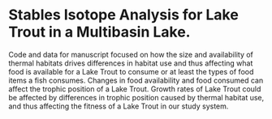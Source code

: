 
# Stables Isotope Analysis for Lake Trout in a Multibasin Lake.

Code and data for manuscript focused on how the size and availability of
thermal habitats drives differences in habitat use and thus affecting
what food is available for a Lake Trout to consume or at least the types
of food items a fish consumes. Changes in food availability and food
consumed can affect the trophic position of a Lake Trout. Growth rates
of Lake Trout could be affected by differences in trophic position
caused by thermal habitat use, and thus affecting the fitness of a Lake
Trout in our study system.
